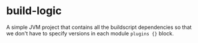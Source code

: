 # build-logic

A simple JVM project that contains all the buildscript dependencies so that we don't have to specify versions in each module `plugins {}` block. 